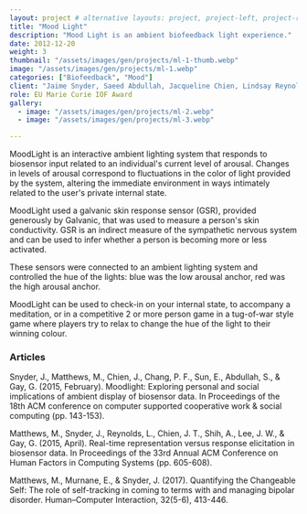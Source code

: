 ```yaml
---
layout: project # alternative layouts: project, project-left, project-right, project-top
title: "Mood Light"
description: "Mood Light is an ambient biofeedback light experience."
date: 2012-12-20
weight: 3
thumbnail: "/assets/images/gen/projects/ml-1-thumb.webp"
image: "/assets/images/gen/projects/ml-1.webp"
categories: ["Biofeedback", "Mood"]
client: "Jaime Snyder, Saeed Abdullah, Jacqueline Chien, Lindsay Reynolds, Pamara Chang, Emily Sun, Geri Gay"
role: EU Marie Curie IOF Award
gallery:
  - image: "/assets/images/gen/projects/ml-2.webp"
  - image: "/assets/images/gen/projects/ml-3.webp"

---
```


MoodLight is an interactive ambient lighting system that responds to biosensor input related to an individual's current level of arousal. Changes in levels of arousal correspond to fluctuations in the color of light provided by the system, altering the immediate environment in ways intimately related to the user's private internal state.  

MoodLight used a galvanic skin response sensor (GSR), provided generously by Galvanic, that was used to measure a person's skin conductivity. GSR is an indirect measure of the sympathetic nervous system and can be used to infer whether a person is becoming more or less activated. 

These sensors were connected to an ambient lighting system and controlled the hue of the lights: blue was the low arousal anchor, red was the high arousal anchor.  

MoodLight can be used to check-in on your internal state, to accompany a meditation, or in a competitive 2 or more person game in a tug-of-war style game where players try to relax to change the hue of the light to their winning colour.  

### Articles 

Snyder, J., Matthews, M., Chien, J., Chang, P. F., Sun, E., Abdullah, S., & Gay, G. (2015, February). Moodlight: Exploring personal and social implications of ambient display of biosensor data. In Proceedings of the 18th ACM conference on computer supported cooperative work & social computing (pp. 143-153).

Matthews, M., Snyder, J., Reynolds, L., Chien, J. T., Shih, A., Lee, J. W., & Gay, G. (2015, April). Real-time representation versus response elicitation in biosensor data. In Proceedings of the 33rd Annual ACM Conference on Human Factors in Computing Systems (pp. 605-608).

Matthews, M., Murnane, E., & Snyder, J. (2017). Quantifying the Changeable Self: The role of self-tracking in coming to terms with and managing bipolar disorder. Human–Computer Interaction, 32(5-6), 413-446.



